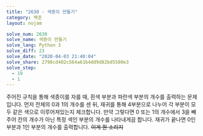 ```yaml
---
title: "2630 - 색종이 만들기"
category: 백준
layout: nojam

solve_num: 2630
solve_name: 색종이 만들기
solve_lang: Python 3
solve_diff: 23
solve_date: "2020-04-03 21:40:04"
solve_share: 2798cd402c564a61b4dd9d82bd5580e3
solve_step:
  - 19
  - 1
---
```


주어진 규칙을 통해 색종이를 자를 때, 흰색 부분과 파란색 부분의 개수를 출력하는 문제입니다. 먼저 전체의 0과 1의 개수를 센 뒤, 재귀를 통해 4부분으로 나누어 각 부분이 모두 같은 색으로 이루어져있는지 체크합니다. 만약 그렇다면 0 또는 1의 개수에서 3을 빼주어 칸의 개수가 아닌 특정 색인 부분의 개수를 나타내게끔 합니다. 재귀가 끝나면 0인 부분과 1인 부분의 개수를 출력합니다. ~~이게 뭔 소리지~~
